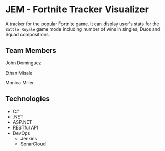 # JEM - Fortnite Tracker Visualizer

A tracker for the popular Fortnite game. It can display user's stats for the `Battle Royale` game mode including number of wins in singles, Duos and Squad compositions. 


## Team Members
John Dominguez

Ethan Misale

Monica Miller


## Technologies
* C#
* .NET
* ASP.NET
* RESTful API
* DevOps
  * Jenkins
  * SonarCloud
  

